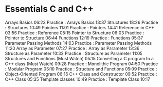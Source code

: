# Essentials C and C++
Arrays Basics
06:23
Practice : Arrays Basics
13:37
Structures
18:26
Practice : Structures
10:49
Pointers
11:01
Practice : Pointers
14:41
Reference in C++
03:56
Practice : Reference
05:15
Pointer to Structure
06:03
Practice : Pointer to Structure
06:44
Functions
12:19
Practice : Functions
05:37
Parameter Passing Methods
14:03
Practice : Parameter Passing Methods
11:20
Array as Parameter
07:27
Practice : Array as Parameter
13:36
Structure as Parameter
10:32
Practice : Structure as Parameter
11:05
Structures and Functions (Must Watch)
05:15
Converting a C program to a C++ class (Must Watch)
09:28
Practice : Monolithic Program
04:50
Practice : Modular Program
05:10
Practice : Structure and Functions
05:09
Practice : Object-Oriented Program
06:16
C++ Class and Constructor
09:52
Practice : C++ Class
05:35
Template classes
10:49
Practice : Template Class
10:17
